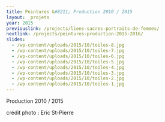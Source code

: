 ```yaml
---
title: Peintures &#8211; Production 2010 / 2015
layout: _projets
year: 2015
previouslink: /projects/liens-sacres-portraits-de-femmes/
nextlink: /projects/peintures-production-2015-2016/ 
slides:
  - /wp-content/uploads/2015/10/toiles-8.jpg
  - /wp-content/uploads/2015/10/toiles-7.jpg
  - /wp-content/uploads/2015/10/toiles-6.jpg
  - /wp-content/uploads/2015/10/toiles-5.jpg
  - /wp-content/uploads/2015/10/toiles-4.jpg
  - /wp-content/uploads/2015/10/toiles-3.jpg
  - /wp-content/uploads/2015/10/toiles-2.jpg
  - /wp-content/uploads/2015/10/toiles-1.jpg
---
```

<div class="one_half">
  <p>Production 2010 / 2015</p>
  <p>crédit photo : Eric St-Pierre</p>
</div>
